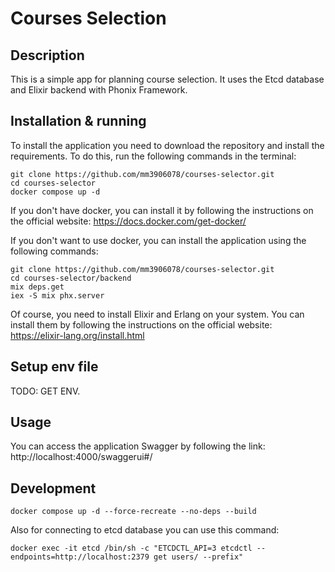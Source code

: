 # Courses Selection

## Description
This is a simple app for planning course selection. It uses the Etcd database and Elixir backend with Phonix Framework.

## Installation & running
To install the application you need to download the repository and install the requirements. To do this, run the following commands in the terminal:
```
git clone https://github.com/mm3906078/courses-selector.git
cd courses-selector
docker compose up -d
```

If you don't have docker, you can install it by following the instructions on the official website: https://docs.docker.com/get-docker/

If you don't want to use docker, you can install the application using the following commands:

```
git clone https://github.com/mm3906078/courses-selector.git
cd courses-selector/backend
mix deps.get
iex -S mix phx.server
```

Of course, you need to install Elixir and Erlang on your system. You can install them by following the instructions on the official website: https://elixir-lang.org/install.html

## Setup env file

TODO: GET ENV.

## Usage

You can access the application Swagger by following the link: http://localhost:4000/swaggerui#/

## Development
```
docker compose up -d --force-recreate --no-deps --build
```
Also for connecting to etcd database you can use this command:
```
docker exec -it etcd /bin/sh -c "ETCDCTL_API=3 etcdctl --endpoints=http://localhost:2379 get users/ --prefix"
```
